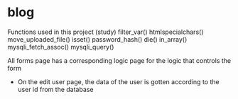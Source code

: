 # blog
Functions used in this project (study)
filter_var()
htmlspecialchars()
move_uploaded_file()
isset()
password_hash()
die()
in_array()
mysqli_fetch_assoc()
mysqli_query()


All forms page has a corresponding logic page for the logic that controls the form

- On the edit user page, the data of the user is gotten according to the user id from the database

